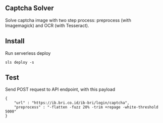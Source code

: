 Captcha Solver
--------------

Solve captcha image with two step process: preprocess (with Imagemagick) and OCR (with Tesseract).

Install
-------

Run serverless deploy
    
    sls deploy -s
    
Test
----

Send POST request to API endpoint, with this payload

	{
  	    "url" : "https://ib.bri.co.id/ib-bri/login/captcha",
  	    "preprocess" : "-flatten -fuzz 20% -trim +repage -white-threshold 5000"	
	}
